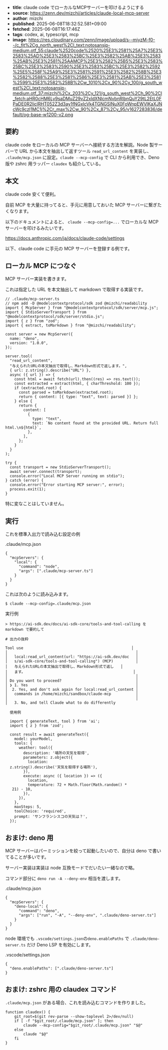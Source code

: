 <!-- metadata -->
- **title**: claude code でローカルなMCPサーバーを叩けるようにする
- **source**: https://zenn.dev/mizchi/articles/claude-local-mcp-server
- **author**: mizchi
- **published**: 2025-06-08T18:32:52.581+09:00
- **fetched**: 2025-06-08T16:17:46Z
- **tags**: codex, ai, typescript, mcp
- **image**: https://res.cloudinary.com/zenn/image/upload/s--miyzM-f0--/c_fit%2Cg_north_west%2Cl_text:notosansjp-medium.otf_55:claude%2520code%2520%25E3%2581%25A7%25E3%2583%25AD%25E3%2583%25BC%25E3%2582%25AB%25E3%2583%25AB%25E3%2581%25AAMCP%25E3%2582%25B5%25E3%2583%25BC%25E3%2583%2590%25E3%2583%25BC%25E3%2582%2592%25E5%258F%25A9%25E3%2581%2591%25E3%2582%258B%25E3%2582%2588%25E3%2581%2586%25E3%2581%25AB%25E3%2581%2599%25E3%2582%258B%2Cw_1010%2Cx_90%2Cy_100/g_south_west%2Cl_text:notosansjp-medium.otf_37:mizchi%2Cx_203%2Cy_121/g_south_west%2Ch_90%2Cl_fetch:aHR0cHM6Ly9saDMuZ29vZ2xldXNlcmNvbnRlbnQuY29tL2EtL0FPaDE0R2liclRHT052Z3d3ay1fNGxlcVk4TGNGSlNuX0FoWnpEWVlKaXJNcWc9czI1MC1j%2Cr_max%2Cw_90%2Cx_87%2Cy_95/v1627283836/default/og-base-w1200-v2.png

## 要約
claude code をローカルの MCP サーバーへ接続する方法を解説。Node 製サーバーで URL から本文を抽出して返すツール `read_url_content` を実装し、 `.claude/mcp.json` に設定。`claude --mcp-config` で CLI から利用でき、Deno 版や zshrc 用ラッパー `claudex` も紹介している。

## 本文
claude code 安くて便利。

自前 MCP を大量に持ってると、手元に用意しておいた MCP サーバーに繋ぎたくなります。

以下のドキュメントによると、 `claude --mcp-config=...` でローカルな MCP サーバーを叩けるみたいです。

<https://docs.anthropic.com/ja/docs/claude-code/settings>

以下、claude code に手元の MCP サーバーを登録する例です。

ローカル MCP につなぐ
-------------

MCP サーバー実装を書きます。

これは指定した URL を本文抽出して markdown で取得する実装です。

```
// .claude/mcp-server.ts
// npm add -D @modelcontextprotocol/sdk zod @mizchi/readability
import { McpServer } from "@modelcontextprotocol/sdk/server/mcp.js";
import { StdioServerTransport } from "@modelcontextprotocol/sdk/server/stdio.js";
import { z } from "zod";
import { extract, toMarkdown } from "@mizchi/readability";

const server = new McpServer({
  name: "deno",
  version: "1.0.0",
});

server.tool(
  "read_url_content",
  "与えられたURLの本文抽出で取得し、Markdown形式で返します。",
  { url: z.string().describe("URL") },
  async ({ url }) => {
    const html = await fetch(url).then((res) => res.text());
    const extracted = extract(html, { charThreshold: 100 });
    if (extracted.root) {
      const parsed = toMarkdown(extracted.root);
      return { content: [{ type: "text", text: parsed }] };
    } else {
      return {
        content: [
          {
            type: "text",
            text: `No content found at the provided URL. Return full html.\n${html}`,
          },
        ],
      };
    }
  }
);

try {
  const transport = new StdioServerTransport();
  await server.connect(transport);
  console.error("Local MCP Server running on stdio");
} catch (error) {
  console.error("Error starting MCP server:", error);
  process.exit(1);
}

```

特に変なことはしていません。

実行
--

これを標準入出力で読み込む設定の例

.claude/mcp.json

```
{
  "mcpServers": {
    "local": {
      "command": "node",
      "args": [".claude/mcp-server.ts"]
    }
  }
}

```

これは次のように読み込みます。

```
$ claude --mcp-config=.claude/mcp.json

```

実行例

```
> https://ai-sdk.dev/docs/ai-sdk-core/tools-and-tool-calling を markdown で要約して

# 出力の抜粋

Tool use                                                │
│                                                         │
│   local:read_url_content(url: "https://ai-sdk.dev/doc   │
│   s/ai-sdk-core/tools-and-tool-calling") (MCP)          │
│   与えられたURLの本文抽出で取得し、Markdown形式で返し   │
│   ます。                                                │
│                                                         │
│ Do you want to proceed?                                 │
│ ❯ 1. Yes                                                │
│  2. Yes, and don't ask again for local:read_url_content │
│   commands in /home/mizchi/sandbox/claude-mcp           │
│                                                         │
│   3. No, and tell Claude what to do differently

  使用例

  import { generateText, tool } from 'ai';
  import { z } from 'zod';

  const result = await generateText({
    model: yourModel,
    tools: {
      weather: tool({
        description: '場所の天気を取得',
        parameters: z.object({
          location:
  z.string().describe('天気を取得する場所'),
        }),
        execute: async ({ location }) => ({
          location,
          temperature: 72 + Math.floor(Math.random() *
   21) - 10,
        }),
      }),
    },
    maxSteps: 5,
    toolChoice: 'required',
    prompt: 'サンフランシスコの天気は？',
  });

```

おまけ: deno 用
-----------

MCP サーバーはパーミッションを絞って起動したいので、自分は deno で書いてることが多いです。

サーバー実装は実装は node 互換モードでだいたい一緒なので略。

コマンド部分に `deno run -A --deny-env` 相当を渡します。

.claude/mcp.json

```
{
  "mcpServers": {
    "deno-local": {
      "command": "deno",
      "args": ["run", "-A", "--deny-env", ".claude/deno-server.ts"]
    }
  }
}

```

node 環境でも `.vscode/settings.json`の`deno.enablePaths` で `.claude/deno-server.ts` だけ Deno LSP を有効にします。

.vscode/settings.json

```
{
  "deno.enablePaths": [".claude/deno-server.ts"]
}

```

おまけ: zshrc 用の claudex コマンド
--------------------------

`.claude/mcp.json` がある場合、これを読み込むコマンドを作りました。

```
function claudex() {
    git_root=$(git rev-parse --show-toplevel 2>/dev/null)
    if [ -f "$git_root/.claude/mcp.json" ]; then
        claude --mcp-config="$git_root/.claude/mcp.json" "$@"
    else
        claude "$@"
    fi
}

```
